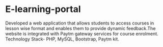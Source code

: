 # E-learning-portal

Developed a web application that allows students to access courses in lesson wise format and enables them to provide dynamic feedback.The website is integrated with Paytm gateway services for course enrolment. Technology Stack- PHP, MySQL, Bootstrap, Paytm kit.
